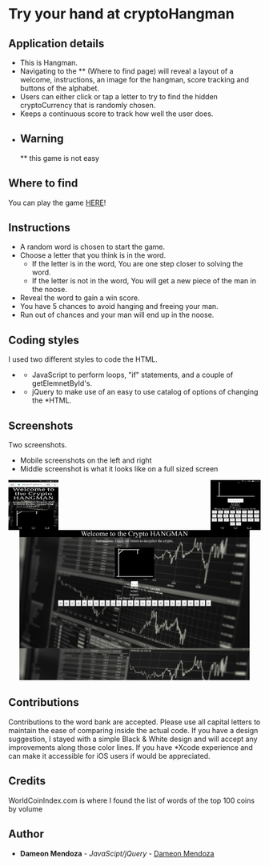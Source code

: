 # Try your hand at cryptoHangman

## Application details
- This is Hangman.
- Navigating to the ** (Where to find page) will reveal a layout of a welcome, instructions, an image for the hangman,
score tracking and buttons of the alphabet.
- Users can either click or tap a letter to try to find the hidden cryptoCurrency that is randomly chosen.
- Keeps a continuous score to track how well the user does.
* ## Warning 
    ** this game is not easy

## Where to find
You can play the game [HERE](https://dameon1.github.io/javaHangman/)!

## Instructions
 - A random word is chosen to start the game.
 - Choose a letter that you think is in the word.
    - If the letter is in the word,
      You are one step closer to solving the word.
    - If the letter is not in the word,
      You will get a new piece of the man in the noose.
- Reveal the word to gain a win score.
- You have 5 chances to avoid hanging and freeing your man.
- Run out of chances and your man will end up in the noose.

## Coding styles
I used two different styles to code the HTML.
- * JavaScript to perform loops, "if" statements, and a couple of getElemnetById's.
- * jQuery to make use of an easy to use catalog of options of changing the *HTML.

## Screenshots
Two screenshots.
- Mobile screenshots on the left and right
- Middle screenshot is what it looks like on a full sized screen

<img align="left" width="100" height="100" src="assets/images/mobile1.png">
<img align="right" width="100" height="100" src="assets/images/mobile2.png">

<p align="center">
  <img width="460" height="300" src="assets/images/full.png">
</p>

## Contributions
Contributions to the word bank are accepted. Please use all capital letters to maintain the ease of comparing inside the actual code.
If you have a design suggestion, I stayed with a simple Black & White design and will accept any improvements along those color lines.
If you have *Xcode experience and can make it accessible for iOS users if would be appreciated.

## Credits
WorldCoinIndex.com is where I found the list of words of the top 100 coins by volume


## Author
* **Dameon Mendoza** - *JavaScipt/jQuery* - [Dameon Mendoza](https://github.com/Dameon1)